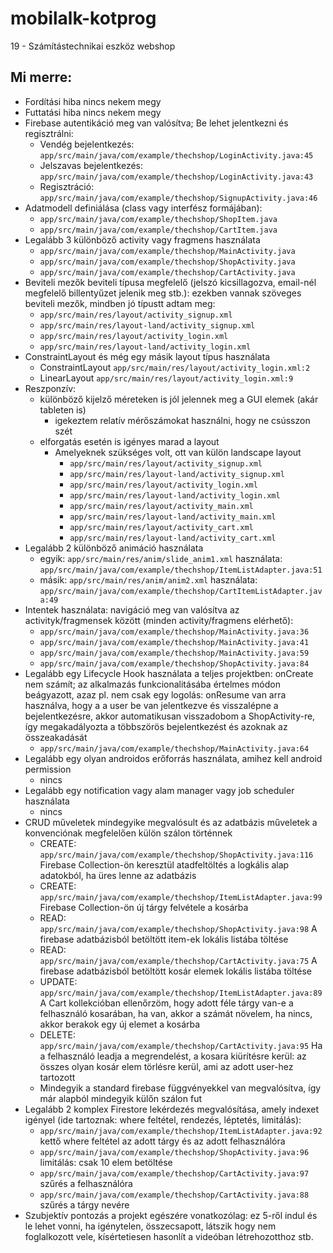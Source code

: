 # mobilalk-kotprog
19 - Számítástechnikai eszköz webshop

## Mi merre:

- Fordítási hiba nincs
    nekem megy
- Futtatási hiba nincs
    nekem megy
- Firebase autentikáció meg van valósítva; Be lehet jelentkezni és regisztrálni:
    - Vendég bejelentkezés: `app/src/main/java/com/example/thechshop/LoginActivity.java:45`
    - Jelszavas bejelentkezés: `app/src/main/java/com/example/thechshop/LoginActivity.java:43`
    - Regisztráció: `app/src/main/java/com/example/thechshop/SignupActivity.java:46`
- Adatmodell definiálása (class vagy interfész formájában):
    - `app/src/main/java/com/example/thechshop/ShopItem.java`
    - `app/src/main/java/com/example/thechshop/CartItem.java`
- Legalább 3 különböző activity vagy fragmens használata
    - `app/src/main/java/com/example/thechshop/MainActivity.java`
    - `app/src/main/java/com/example/thechshop/ShopActivity.java`
    - `app/src/main/java/com/example/thechshop/CartActivity.java`
- Beviteli mezők beviteli típusa megfelelő (jelszó kicsillagozva, email-nél megfelelő billentyűzet jelenik meg stb.):
    ezekben vannak szöveges beviteli mezők, mindben jó típustt adtam meg:
    - `app/src/main/res/layout/activity_signup.xml`
    - `app/src/main/res/layout-land/activity_signup.xml`
    - `app/src/main/res/layout/activity_login.xml`
    - `app/src/main/res/layout-land/activity_login.xml`
- ConstraintLayout és még egy másik layout típus használata
    - ConstraintLayout `app/src/main/res/layout/activity_login.xml:2`
    - LinearLayout `app/src/main/res/layout/activity_login.xml:9`
- Reszponzív:
    - különböző kijelző méreteken is jól jelennek meg a GUI elemek (akár tableten is)
        - igekeztem relatív mérőszámokat használni, hogy ne csússzon szét
    - elforgatás esetén is igényes marad a layout
        - Amelyeknek szükséges volt, ott van külön landscape layout
            - `app/src/main/res/layout/activity_signup.xml`
            - `app/src/main/res/layout-land/activity_signup.xml`
            - `app/src/main/res/layout/activity_login.xml`
            - `app/src/main/res/layout-land/activity_login.xml`
            - `app/src/main/res/layout/activity_main.xml`
            - `app/src/main/res/layout-land/activity_main.xml`
            - `app/src/main/res/layout/activity_cart.xml`
            - `app/src/main/res/layout-land/activity_cart.xml`
- Legalább 2 különböző animáció használata
    - egyik: `app/src/main/res/anim/slide_anim1.xml`
      használata: `app/src/main/java/com/example/thechshop/ItemListAdapter.java:51`
    - másik: `app/src/main/res/anim/anim2.xml`
      használata: `app/src/main/java/com/example/thechshop/CartItemListAdapter.java:49`
- Intentek használata: navigáció meg van valósítva az activityk/fragmensek között (minden activity/fragmens elérhető):
    - `app/src/main/java/com/example/thechshop/MainActivity.java:36`
    - `app/src/main/java/com/example/thechshop/MainActivity.java:41`
    - `app/src/main/java/com/example/thechshop/MainActivity.java:59`
    - `app/src/main/java/com/example/thechshop/ShopActivity.java:84`
- Legalább egy Lifecycle Hook használata a teljes projektben: onCreate nem számít; az alkalmazás funkcionalitásába értelmes módon beágyazott, azaz pl. nem csak egy logolás:
    onResume van arra használva, hogy a a user be van jelentkezve és visszalépne a bejelentkezésre, akkor automatikusan visszadobom a ShopActivity-re, így megakadályozta a többszörös bejelentkezést és azoknak az összeakadását
    - `app/src/main/java/com/example/thechshop/MainActivity.java:64`
- Legalább egy olyan androidos erőforrás használata, amihez kell android permission
    -  nincs
- Legalább egy notification vagy alam manager vagy job scheduler használata
    - nincs
- CRUD műveletek mindegyike megvalósult és az adatbázis műveletek a konvenciónak megfelelően külön szálon történnek
    - CREATE: `app/src/main/java/com/example/thechshop/ShopActivity.java:116`
        Firebase Collection-ön keresztül atadfeltöltés a logkális alap adatokból, ha üres lenne az adatbázis
    - CREATE: `app/src/main/java/com/example/thechshop/ItemListAdapter.java:99`
        Firebase Collection-ön új tárgy felvétele a kosárba
    - READ: `app/src/main/java/com/example/thechshop/ShopActivity.java:98`
        A firebase adatbázisból betöltött item-ek lokális listába töltése
    - READ: `app/src/main/java/com/example/thechshop/CartActivity.java:75`
        A firebase adatbázisból betöltött kosár elemek lokális listába töltése
    - UPDATE: `app/src/main/java/com/example/thechshop/ItemListAdapter.java:89`
        A Cart kollekcióban ellenőrzöm, hogy adott féle tárgy van-e a felhasználó kosarában, ha van, akkor a számát növelem, ha nincs, akkor berakok egy új elemet a kosárba
    - DELETE: `app/src/main/java/com/example/thechshop/CartActivity.java:95`
        Ha a felhasználó leadja a megrendelést, a kosara kiürítésre kerül: az összes olyan kosár elem törlésre kerül, ami az adott user-hez tartozott
    - Mindegyik a standard firebase függvényekkel van megvalósítva, így már alapból mindegyik külőn szálon fut
- Legalább 2 komplex Firestore lekérdezés megvalósítása, amely indexet igényel (ide tartoznak: where feltétel, rendezés, léptetés, limitálás):
    - `app/src/main/java/com/example/thechshop/ItemListAdapter.java:92`
        kettő where feltétel az adott tárgy és az adott felhasználóra
    - `app/src/main/java/com/example/thechshop/ShopActivity.java:96`
        limitálás: csak 10 elem betöltése
    - `app/src/main/java/com/example/thechshop/CartActivity.java:97`
        szűrés a felhasználóra
    - `app/src/main/java/com/example/thechshop/CartActivity.java:88`
        szűrés a tárgy nevére
- Szubjektív pontozás a projekt egészére vonatkozólag: ez 5-ről indul és le lehet vonni, ha igénytelen, összecsapott, látszik hogy nem foglalkozott vele, kísértetiesen hasonlít a videóban létrehozotthoz stb.
